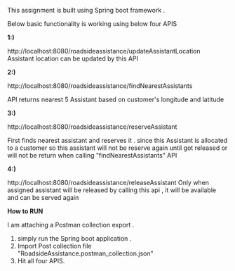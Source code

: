 This assignment is built using Spring boot framework .

Below basic functionality is working using below  four APIS


**1:)**

http://localhost:8080/roadsideassistance/updateAssistantLocation
Assistant location can be updated by this API


**2:)**

http://localhost:8080/roadsideassistance/findNearestAssistants

API returns nearest 5 Assistant based on customer's longitude and latitude



**3:)**

http://localhost:8080/roadsideassistance/reserveAssistant

First finds nearest assistant and reserves it .
since this Assistant is allocated to a customer so this assistant will not be reserve again until got released 
or will not be return when calling "findNearestAssistants" API


**4:)**

http://localhost:8080/roadsideassistance/releaseAssistant
Only when assigned assistant will be released by calling this api ,  it will be available and can be served again




**How to RUN** 

I am attaching a Postman collection export .

1. simply run the Spring boot application .
2. Import Post collection file  "RoadsideAssistance.postman_collection.json"
3. Hit all four APIS.




